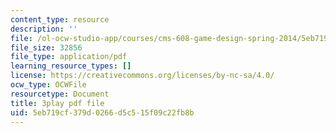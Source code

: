 ```yaml
---
content_type: resource
description: ''
file: /ol-ocw-studio-app/courses/cms-608-game-design-spring-2014/5eb719cf379d0266d5c515f09c22fb8b_1506651.pdf
file_size: 32856
file_type: application/pdf
learning_resource_types: []
license: https://creativecommons.org/licenses/by-nc-sa/4.0/
ocw_type: OCWFile
resourcetype: Document
title: 3play pdf file
uid: 5eb719cf-379d-0266-d5c5-15f09c22fb8b
---
```

